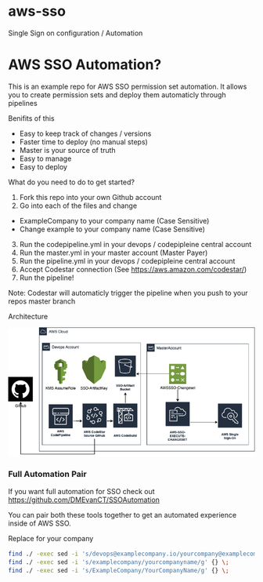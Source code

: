 # aws-sso
Single Sign on configuration / Automation

# AWS SSO Automation?
This is an example repo for AWS SSO permission set automation. It allows you to create permission sets
and deploy them automaticly through pipelines

Benifits of this
- Easy to keep track of changes / versions
- Faster time to deploy (no manual steps)
- Master is your source of truth
- Easy to manage
- Easy to deploy

What do you need to do to get started?

1. Fork this repo into your own Github account
2. Go into each of the files and change
 - ExampleCompany to your company name (Case Sensitive)
 - Change example to your company name (Case Sensitive)
3. Run the codepipeline.yml in your devops / codepipleine central account 
4. Run the master.yml in your master account (Master Payer)
5. Run the pipeline.yml in your devops / codepipleine central account
6. Accept Codestar connection (See https://aws.amazon.com/codestar/)
7.  Run the pipeline!

Note: Codestar will automaticly trigger the pipeline when you push to your repos master branch

Architecture

![PipelineAutomation](./AWS-SSO-Pipeline.png)


### Full Automation Pair
If you want full automation for SSO check out https://github.com/DMEvanCT/SSOAutomation 

You can pair both these tools together to get an automated experience inside of AWS SSO. 

Replace for your company
```bash
find ./ -exec sed -i 's/devops@examplecompany.io/yourcompany@examplecompany.io/g' {} \;
find ./ -exec sed -i 's/examplecompany/yourcompanyname/g' {} \;
find ./ -exec sed -i 's/ExampleCompany/YourCompanyName/g' {} \;
```
